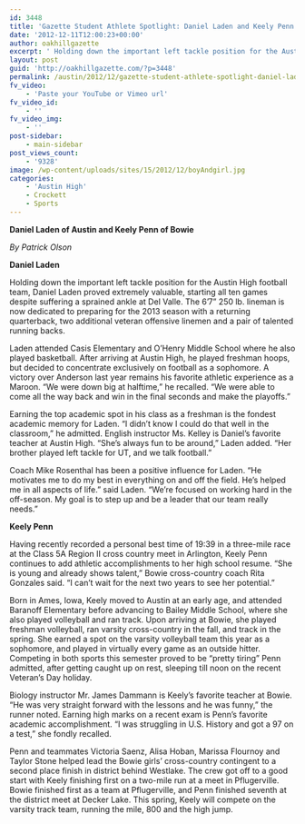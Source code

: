 ```yaml
---
id: 3448
title: 'Gazette Student Athlete Spotlight: Daniel Laden and Keely Penn'
date: '2012-12-11T12:00:23+00:00'
author: oakhillgazette
excerpt: ' Holding down the important left tackle position for the Austin High football team, Daniel Laden proved extremely valuable, starting all ten games despite suffering a sprained ankle at Del Valle. The 6’7” 250 lb. lineman is now dedicated to preparing for the 2013 season with a returning quarterback, two additional veteran offensive linemen and a pair of talented running backs.  '
layout: post
guid: 'http://oakhillgazette.com/?p=3448'
permalink: /austin/2012/12/gazette-student-athlete-spotlight-daniel-laden-and-keely-penn/
fv_video:
    - 'Paste your YouTube or Vimeo url'
fv_video_id:
    - ''
fv_video_img:
    - ''
post-sidebar:
    - main-sidebar
post_views_count:
    - '9328'
image: /wp-content/uploads/sites/15/2012/12/boyAndgirl.jpg
categories:
    - 'Austin High'
    - Crockett
    - Sports
---
```


**Daniel Laden of Austin and Keely Penn of Bowie**

*By Patrick Olson*

**Daniel Laden**

Holding down the important left tackle position for the Austin High football team, Daniel Laden proved extremely valuable, starting all ten games despite suffering a sprained ankle at Del Valle. The 6’7” 250 lb. lineman is now dedicated to preparing for the 2013 season with a returning quarterback, two additional veteran offensive linemen and a pair of talented running backs.

Laden attended Casis Elementary and O’Henry Middle School where he also played basketball. After arriving at Austin High, he played freshman hoops, but decided to concentrate exclusively on football as a sophomore. A victory over Anderson last year remains his favorite athletic experience as a Maroon. “We were down big at halftime,” he recalled. “We were able to come all the way back and win in the final seconds and make the playoffs.”

Earning the top academic spot in his class as a freshman is the fondest academic memory for Laden. “I didn’t know I could do that well in the classroom,” he admitted. English instructor Ms. Kelley is Daniel’s favorite teacher at Austin High. “She’s always fun to be around,” Laden added. “Her brother played left tackle for UT, and we talk football.”

Coach Mike Rosenthal has been a positive influence for Laden. “He motivates me to do my best in everything on and off the field. He’s helped me in all aspects of life.” said Laden. “We’re focused on working hard in the off-season. My goal is to step up and be a leader that our team really needs.”

**Keely Penn**

Having recently recorded a personal best time of 19:39 in a three-mile race at the Class 5A Region II cross country meet in Arlington, Keely Penn continues to add athletic accomplishments to her high school resume. “She is young and already shows talent,” Bowie cross-country coach Rita Gonzales said. “I can’t wait for the next two years to see her potential.”

Born in Ames, Iowa, Keely moved to Austin at an early age, and attended Baranoff Elementary before advancing to Bailey Middle School, where she also played volleyball and ran track. Upon arriving at Bowie, she played freshman volleyball, ran varsity cross-country in the fall, and track in the spring. She earned a spot on the varsity volleyball team this year as a sophomore, and played in virtually every game as an outside hitter. Competing in both sports this semester proved to be “pretty tiring” Penn admitted, after getting caught up on rest, sleeping till noon on the recent Veteran’s Day holiday.

Biology instructor Mr. James Dammann is Keely’s favorite teacher at Bowie. “He was very straight forward with the lessons and he was funny,” the runner noted. Earning high marks on a recent exam is Penn’s favorite academic accomplishment. “I was struggling in U.S. History and got a 97 on a test,” she fondly recalled.

Penn and teammates Victoria Saenz, Alisa Hoban, Marissa Flournoy and Taylor Stone helped lead the Bowie girls’ cross-country contingent to a second place finish in district behind Westlake. The crew got off to a good start with Keely finishing first on a two-mile run at a meet in Pflugerville. Bowie finished first as a team at Pflugerville, and Penn finished seventh at the district meet at Decker Lake. This spring, Keely will compete on the varsity track team, running the mile, 800 and the high jump.